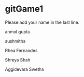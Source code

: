 # gitGame1
Please add your name in the last line. 





anmol gupta

sushmitha


Rhea Fernandes

Shreya Shah

Aggidevara Swetha

